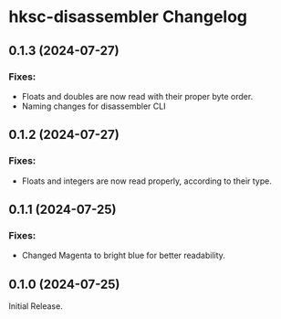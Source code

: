 # hksc-disassembler Changelog

## 0.1.3 (2024-07-27)
### Fixes:
- Floats and doubles are now read with their proper byte order.
- Naming changes for disassembler CLI

## 0.1.2 (2024-07-27)
### Fixes:
- Floats and integers are now read properly, according to their type.

## 0.1.1 (2024-07-25)
### Fixes:
- Changed Magenta to bright blue for better readability.

## 0.1.0 (2024-07-25)
Initial Release.